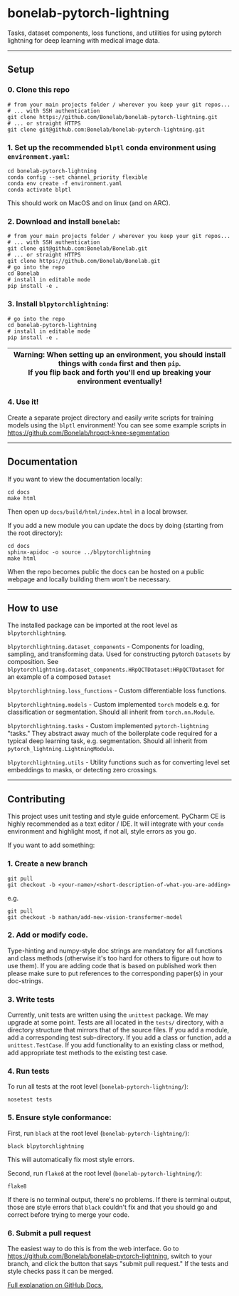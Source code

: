 # bonelab-pytorch-lightning
Tasks, dataset components, loss functions, and utilities for using pytorch lightning for deep learning with medical image data.

---
## Setup

### 0. Clone this repo
```commandline
# from your main projects folder / wherever you keep your git repos...
# ... with SSH authentication
git clone https://github.com/Bonelab/bonelab-pytorch-lightning.git
# ... or straight HTTPS
git clone git@github.com:Bonelab/bonelab-pytorch-lightning.git
```

### 1. Set up the recommended `blptl` conda environment using `environment.yaml`:

```commandline
cd bonelab-pytorch-lightning
conda config --set channel_priority flexible
conda env create -f environment.yaml
conda activate blptl
```

This should work on MacOS and on linux (and on ARC).

### 2. Download and install `bonelab`:

```commandline
# from your main projects folder / wherever you keep your git repos...
# ... with SSH authentication
git clone git@github.com:Bonelab/Bonelab.git
# ... or straight HTTPS
git clone https://github.com/Bonelab/Bonelab.git
# go into the repo
cd Bonelab
# install in editable mode
pip install -e .
```

### 3. Install `blpytorchlightning`:

```commandline
# go into the repo
cd bonelab-pytorch-lightning
# install in editable mode
pip install -e .
```

| Warning: When setting up an environment, you should install things with `conda` first and then `pip`.  <br/>If you flip back and forth you'll end up breaking your environment eventually! |
|--------------------------------------------------------------------------------------------------------------------------------------------------------------------------------------------|

### 4. Use it!

Create a separate project directory and easily write scripts for training models using the `blptl` environment!
You can see some example scripts in https://github.com/Bonelab/hrpqct-knee-segmentation

---
## Documentation

If you want to view the documentation locally:

```commandline
cd docs
make html
```

Then open up `docs/build/html/index.html` in a local browser.

If you add a new module you can update the docs by doing (starting from the root directory):

```commandline
cd docs
sphinx-apidoc -o source ../blpytorchlightning
make html
```

When the repo becomes public the docs can be hosted on a public webpage and locally building them won't be necessary.

---
## How to use

The installed package can be imported at the root level as `blpytorchlightning`.

`blpytorchlightning.dataset_components` - Components for loading, sampling, and transforming data. 
Used for constructing pytorch `Datasets` by composition. 
See `blpytorchlightning.dataset_components.HRpQCTDataset:HRpQCTDataset` for an example of a composed `Dataset`

`blpytorchlightning.loss_functions` - Custom differentiable loss functions.

`blpytorchlightning.models` - Custom implemented `torch` models e.g. for classification or segmentation.
Should all inherit from `torch.nn.Module`.

`blpytorchlightning.tasks` - Custom implemented `pytorch-lightning` "tasks." 
They abstract away much of the boilerplate code required for a typical deep learning task, e.g. segmentation.
Should all inherit from `pytorch_lightning.LightningModule`.

`blpytorchlightning.utils` - Utility functions such as for converting level set embeddings to masks, or detecting zero crossings.

---
## Contributing

This project uses unit testing and style guide enforcement. PyCharm CE is highly recommended as a text editor / IDE. 
It will integrate with your `conda` environment and highlight most, if not all, style errors as you go.

If you want to add something:

### 1. Create a new branch

```commandline
git pull
git checkout -b <your-name>/<short-description-of-what-you-are-adding>
```

e.g.

```commandline
git pull
git checkout -b nathan/add-new-vision-transformer-model
```

### 2. Add or modify code.

Type-hinting and numpy-style doc strings are mandatory for all functions and class methods
(otherwise it's too hard for others to figure out how to use them).
If you are adding code that is based on published work then please make sure to put references to the corresponding
paper(s) in your doc-strings.

### 3. Write tests

Currently, unit tests are written using the `unittest` package. We may upgrade at some point. 
Tests are all located in the `tests/` directory, with a directory structure that mirrors that of the source files.
If you add a module, add a corresponding test sub-directory. If you add a class or function, add a `unittest.TestCase`.
If you add functionality to an existing class or method, add appropriate test methods to the existing test case.

### 4. Run tests

To run all tests at the root level (`bonelab-pytorch-lightning/`):

```commandline
nosetest tests
```
### 5. Ensure style conformance:

First, run `black` at the root level (`bonelab-pytorch-lightning/`):
```commandline
black blpytorchlightning
```

This will automatically fix most style errors.

Second, run `flake8` at the root level (`bonelab-pytorch-lightning/`):

```commandline
flake8
```

If there is no terminal output, there's no problems. If there is terminal output, those are style errors that `black`
couldn't fix and that you should go and correct before trying to merge your code.

### 6. Submit a pull request

The easiest way to do this is from the web interface. Go to https://github.com/Bonelab/bonelab-pytorch-lightning, 
switch to your branch, and click the button that says "submit pull request." 
If the tests and style checks pass it can be merged.

[Full explanation on GitHub Docs.](https://docs.github.com/en/pull-requests/collaborating-with-pull-requests/proposing-changes-to-your-work-with-pull-requests/creating-a-pull-request)
